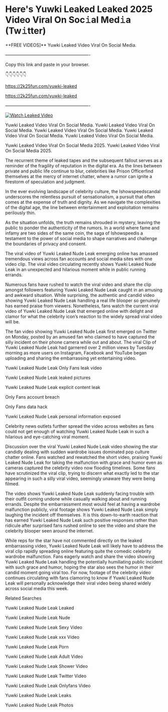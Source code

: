 # Here's Yuwki Leaked Leaked 2025 Video Viral On Soc𝚒al Med𝚒a (Tw𝚒tter)

++FREE VIDEOS]** Yuwki Leaked Video Viral On Social Media.

———————————————————-

Copy this link and paste in your browser.

👇👇👇👇👇👇

https://2k25fun.com/yuwki-leaked

https://2k25fun.com/yuwki-leaked

———————————————————-

[![Watch Leaked Video](https://miro.medium.com/v2/resize:fit:828/format:webp/1*cilzJN44JGOrTw9NJCrNHA.gif "Watch Leaked Video")](https://2k25fun.com/yuwki-leaked)

Yuwki Leaked Video Viral On Social Media. Yuwki Leaked Video Viral On Social Media. Yuwki Leaked Video Viral On Social Media. Yuwki Leaked Video Viral On Social Media. Yuwki Leaked Video Viral On Social Media.

Yuwki Leaked Video Viral On Social Media 2025. Yuwki Leaked Video Viral On Social Media 2025.

The recurrent theme of leaked tapes and the subsequent fallout serves as a reminder of the fragility of reputation in the digital era. As the lines between private and public life continue to blur, celebrities like Prison Officerfind themselves at the mercy of internet chatter, where a rumor can ignite a firestorm of speculation and judgment.

In the ever evolving landscape of celebrity culture, the Ishowspeedscandal underscores the relentless pursuit of sensationalism, a pursuit that often comes at the expense of truth and dignity. As we navigate the complexities of the digital age, the line between entertainment and exploitation remains perilously thin.

As the situation unfolds, the truth remains shrouded in mystery, leaving the public to ponder the authenticity of the rumors. In a world where fame and infamy are two sides of the same coin, the saga of Ishowspeedis a testament to the power of social media to shape narratives and challenge the boundaries of privacy and consent.

The viral video of Yuwki Leaked Nude Leak emerging online has amassed tremendous views across fan accounts and social media sites with one video clip. The viral video circulating recently shows Yuwki Leaked Nude Leak in an unexpected and hilarious moment while in public running errands.

Numerous fans have rushed to watch the viral video and share the clip amongst followers featuring Yuwki Leaked Nude Leak caught in an amusing and awkward situation. While surprising, the authentic and candid video showing Yuwki Leaked Nude Leak handling a real life blooper so genuinely has earned praise from viewers. Nonetheless, fans watch the current viral video of Yuwki Leaked Nude Leak that emerged online with delight and clamor for what the celebrity icon’s reaction to the widely spread viral video will be.

The fan video showing Yuwki Leaked Nude Leak first emerged on Twitter on Monday, posted by an amused fan who claimed to have captured the silly incident on their phone camera while out and about. The viral Clip of Yuwki Leaked Nude Leak had garnered over 2 million views by Tuesday morning as more users on Instagram, Facebook and YouTube began uploading and sharing the embarrassing yet entertaining video.

Yuwki Leaked Nude Leak Only Fans leak video

Yuwki Leaked Nude Leak leaked pictures

Yuwki Leaked Nude Leak explicit content leak

Only Fans account breach

Only Fans data hack

Yuwki Leaked Nude Leak personal information exposed

Celebrity news outlets further spread the video across websites as fans could not get enough of watching Yuwki Leaked Nude Leak in such a hilarious and eye-catching viral moment.

Discussion over the viral Yuwki Leaked Nude Leak video showing the star candidly dealing with sudden wardrobe issues dominated pop culture chatter online. Fans watched and rewatched the short video, praising Yuwki Leaked Nude Leak for taking the malfunction with grace and humor even as cameras captured the celebrity video now flooding timelines. Some fans have scrutinized the viral clip, trying to discern what exactly led to the star appearing in such a silly viral video, seemingly unaware they were being filmed.

The video shows Yuwki Leaked Nude Leak suddenly facing trouble with their outfit coming undone while casually walking about and running errands. Despite the embarrassment most would feel at having a wardrobe malfunction publicly, viral footage shows Yuwki Leaked Nude Leak simply laughing the incident off themselves. It is this down-to-earth reaction that has earned Yuwki Leaked Nude Leak such positive responses rather than ridicule after surprised fans rushed online to see the video and share the celebrity blooper seen around the internet.

While reps for the star have not commented directly on the leaked embarrassing video, Yuwki Leaked Nude Leak will likely have to address the viral clip rapidly spreading online featuring quite the comedic celebrity wardrobe malfunction. Fans eagerly watch and share the video showing Yuwki Leaked Nude Leak handling the potentially humiliating public incident with such grace and humor, hoping the star also sees the humor in their candid moment going viral too. For now, footage of the celebrity video continues circulating with fans clamoring to know if Yuwki Leaked Nude Leak will personally acknowledge their viral video being shared widely across social media this week.

Related Searches

Yuwki Leaked Nude Leak Leaked

Yuwki Leaked Nude Leak Nude

Yuwki Leaked Nude Leak Sexy Video

Yuwki Leaked Nude Leak xxx Video

Yuwki Leaked Nude Leak Porn

Yuwki Leaked Nude Leak Adult Video

Yuwki Leaked Nude Leak Shower Video

Yuwki Leaked Nude Leak Twitter Video

Yuwki Leaked Nude Leak Onlyfans Video

Yuwki Leaked Nude Leak Leaks

Yuwki Leaked Nude Leak Photos